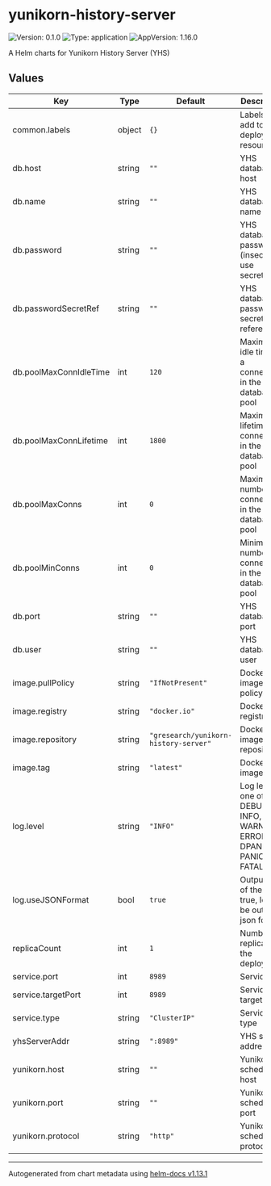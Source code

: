 # yunikorn-history-server

![Version: 0.1.0](https://img.shields.io/badge/Version-0.1.0-informational?style=flat-square) ![Type: application](https://img.shields.io/badge/Type-application-informational?style=flat-square) ![AppVersion: 1.16.0](https://img.shields.io/badge/AppVersion-1.16.0-informational?style=flat-square)

A Helm charts for Yunikorn History Server (YHS)

## Values

| Key | Type | Default | Description |
|-----|------|---------|-------------|
| common.labels | object | `{}` | Labels to add to all deployed resources |
| db.host | string | `""` | YHS database host |
| db.name | string | `""` | YHS database name |
| db.password | string | `""` | YHS database password (insecure, use secrets) |
| db.passwordSecretRef | string | `""` | YHS database password secret reference |
| db.poolMaxConnIdleTime | int | `120` | Maximum idle time of a connection in the database pool |
| db.poolMaxConnLifetime | int | `1800` | Maximum lifetime of a connection in the database pool |
| db.poolMaxConns | int | `0` | Maximum number of connections in the database pool |
| db.poolMinConns | int | `0` | Minimum number of connections in the database pool |
| db.port | string | `""` | YHS database port |
| db.user | string | `""` | YHS database user |
| image.pullPolicy | string | `"IfNotPresent"` | Docker image pull policy |
| image.registry | string | `"docker.io"` | Docker registry |
| image.repository | string | `"gresearch/yunikorn-history-server"` | Docker image repository |
| image.tag | string | `"latest"` | Docker image tag |
| log.level | string | `"INFO"` | Log level, one of DEBUG, INFO, WARN, ERROR, DPANIC, PANIC, FATAL |
| log.useJSONFormat | bool | `true` | Output type of the log, if true, log will be output in json format |
| replicaCount | int | `1` | Number of replicas for the deployment |
| service.port | int | `8989` | Service port |
| service.targetPort | int | `8989` | Service target port |
| service.type | string | `"ClusterIP"` | Service type |
| yhsServerAddr | string | `":8989"` | YHS server address |
| yunikorn.host | string | `""` | Yunikorn scheduler host |
| yunikorn.port | string | `""` | Yunikorn scheduler port |
| yunikorn.protocol | string | `"http"` | Yunikorn scheduler protocol |

----------------------------------------------
Autogenerated from chart metadata using [helm-docs v1.13.1](https://github.com/norwoodj/helm-docs/releases/v1.13.1)
